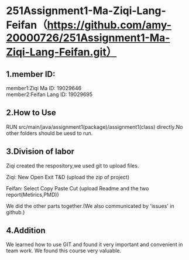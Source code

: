 # 251Assignment1-Ma-Ziqi-Lang-Feifan（https://github.com/amy-20000726/251Assignment1-Ma-Ziqi-Lang-Feifan.git）
## 1.member ID:
member1:Ziqi Ma ID: 19029646  
member2:Feifan Lang ID: 19029695

## 2.How to Use
RUN src/main/java/assignment1(package)/assignment1(class) directly.No other folders should be uesd to run.

## 3.Division of labor
Ziqi created the respository,we used git to upload files.  

Ziqi: New Open Exit T&D  (upload the zip of project)

Feifan: Select Copy Paste Cut  (upload Readme and the two report(Metirics,PMD))

We did the other parts together.(We also communicated by 'issues' in github.)

## 4.Addition
We learned how to use GIT and found it very important and convenient in team work. We found this course very valuable.


